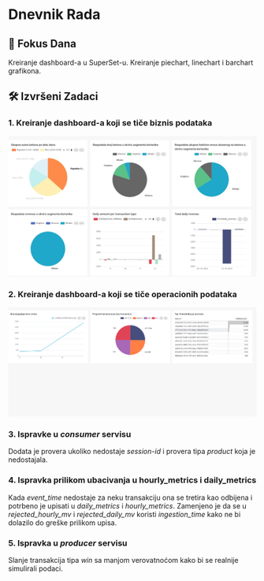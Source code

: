# Dnevnik Rada 
## 🎯 Fokus Dana 
Kreiranje dashboard-a u SuperSet-u. Kreiranje piechart, linechart i barchart grafikona.

## 🛠 Izvršeni Zadaci
### 1. Kreiranje dashboard-a koji se tiče biznis podataka
 
![Biznis dashboard](assets/oct_13_dashboard.jpg)

### 2. Kreiranje dashboard-a koji se tiče operacionih podataka

![Operacioni dashboard](assets/oct_13_operationalDB.jpg)

### 3. Ispravke u *consumer* servisu

Dodata je provera ukoliko nedostaje *session-id* i provera tipa *product* koja je nedostajala.

### 4. Ispravka prilikom ubacivanja u hourly_metrics i daily_metrics
Kada *event_time* nedostaje za neku transakciju ona se tretira kao odbijena i potrbeno je upisati u *daily_metrics* i *hourly_metrics*. Zamenjeno je da se u *rejected_hourly_mv* i *rejected_daily_mv* koristi *ingestion_time* kako ne bi dolazilo do greške prilikom upisa.

### 5. Ispravka u *producer* servisu
Slanje transakcija tipa *win*  sa manjom verovatnoćom kako bi se realnije simulirali podaci.